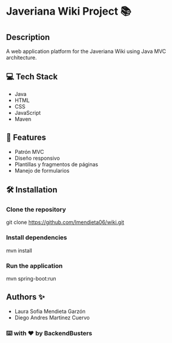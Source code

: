 # Javeriana Wiki Project 📚

## Description
A web application platform for the Javeriana Wiki using Java MVC architecture.

## 💻 Tech Stack

- Java
- HTML
- CSS
- JavaScript
- Maven

## 🚀 Features

- Patrón MVC
- Diseño responsivo
- Plantillas y fragmentos de páginas
- Manejo de formularios

## 🛠️ Installation

### Clone the repository
git clone https://github.com/lmendieta06/wiki.git
### Install dependencies
mvn install

### Run the application
mvn spring-boot:run

## Authors ✨

- Laura Sofia Mendieta Garzón
- Diego Andres Martinez Cuervo

### ⌨️ with ❤️ by BackendBusters
